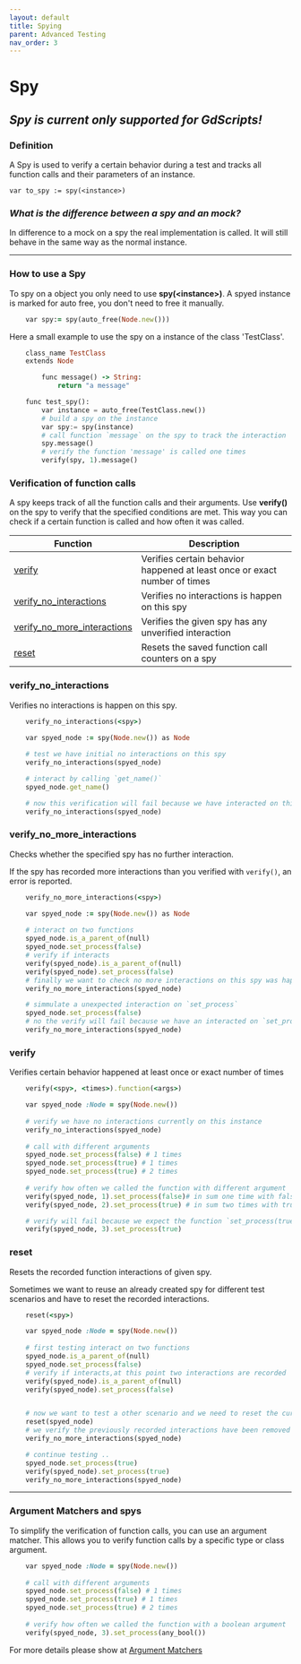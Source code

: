 ```yaml
---
layout: default
title: Spying
parent: Advanced Testing
nav_order: 3
---
```


# Spy

## ***Spy is current only supported for GdScripts!***

### Definition
A Spy is used to verify a certain behavior during a test and tracks all function calls and their parameters of an instance.

`var to_spy := spy(<instance>)`

### *What is the difference between a spy and an mock?*

In difference to a mock on a spy the real implementation is called. It will still behave in the same way as the normal instance.

---

### How to use a Spy
To spy on a object you only need to use **spy(\<instance\>)**. A spyed instance is marked for auto free, you don't need to free it manually.

```ruby
    var spy:= spy(auto_free(Node.new()))
```


Here a small example to use the spy on a instance of the class 'TestClass'.
```ruby
    class_name TestClass
    extends Node

        func message() -> String:
            return "a message"
```
``` python
    func test_spy():
        var instance = auto_free(TestClass.new())
        # build a spy on the instance
        var spy:= spy(instance)
        # call function `message` on the spy to track the interaction
        spy.message()
        # verify the function 'message' is called one times
        verify(spy, 1).message()
```

### Verification of function calls
A spy keeps track of all the function calls and their arguments. Use **verify()** on the spy to verify that the specified conditions are met.
This way you can check if a certain function is called and how often it was called.

|Function |Description |
|---|---|
|[verify](/gdUnit4/advanced_testing/spy/#verify) | Verifies certain behavior happened at least once or exact number of times|
|[verify_no_interactions](/gdUnit4/advanced_testing/spy/#verify_no_interactions) | Verifies no interactions is happen on this spy|
|[verify_no_more_interactions](/gdUnit4/advanced_testing/spy/#verify_no_more_interactions) | Verifies the given spy has any unverified interaction|
|[reset](/gdUnit4/advanced_testing/spy/#reset) | Resets the saved function call counters on a spy|


### verify_no_interactions
Verifies no interactions is happen on this spy.

```ruby
    verify_no_interactions(<spy>)
```
```ruby
    var spyed_node := spy(Node.new()) as Node
    
    # test we have initial no interactions on this spy
    verify_no_interactions(spyed_node)

    # interact by calling `get_name()`
    spyed_node.get_name()

    # now this verification will fail because we have interacted on this spy
    verify_no_interactions(spyed_node)
```

### verify_no_more_interactions
Checks whether the specified spy has no further interaction.

If the spy has recorded more interactions than you verified with `verify()`, an error is reported.


```ruby
    verify_no_more_interactions(<spy>)
```
```ruby
    var spyed_node := spy(Node.new()) as Node
    
    # interact on two functions 
    spyed_node.is_a_parent_of(null)
    spyed_node.set_process(false)
    # verify if interacts
    verify(spyed_node).is_a_parent_of(null)
    verify(spyed_node).set_process(false)
    # finally we want to check no more interactions on this spy was happen
    verify_no_more_interactions(spyed_node)

    # simmulate a unexpected interaction on `set_process`
    spyed_node.set_process(false)
    # no the verify will fail because we have an interacted on `set_process(false)` where we not expected
    verify_no_more_interactions(spyed_node)
```

### verify
Verifies certain behavior happened at least once or exact number of times


```ruby
    verify(<spy>, <times>).function(<args>)
```
```ruby
    var spyed_node :Node = spy(Node.new())
    
    # verify we have no interactions currently on this instance
    verify_no_interactions(spyed_node)
    
    # call with different arguments
    spyed_node.set_process(false) # 1 times
    spyed_node.set_process(true) # 1 times
    spyed_node.set_process(true) # 2 times
    
    # verify how often we called the function with different argument 
    verify(spyed_node, 1).set_process(false)# in sum one time with false
    verify(spyed_node, 2).set_process(true) # in sum two times with true

    # verify will fail because we expect the function `set_process(true)` is called 3 times but was called 2 times
    verify(spyed_node, 3).set_process(true)
```

### reset
Resets the recorded function interactions of given spy.

Sometimes we want to reuse an already created spy for different test scenarios and have to reset the recorded interactions. 


```ruby
    reset(<spy>)
```
```ruby
    var spyed_node :Node = spy(Node.new())
    
    # first testing interact on two functions 
    spyed_node.is_a_parent_of(null)
    spyed_node.set_process(false)
    # verify if interacts,at this point two interactions are recorded
    verify(spyed_node).is_a_parent_of(null)
    verify(spyed_node).set_process(false)


    # now we want to test a other scenario and we need to reset the current recorded interactions
    reset(spyed_node)
    # we verify the previously recorded interactions have been removed
    verify_no_more_interactions(spyed_node)

    # continue testing ..
    spyed_node.set_process(true)
    verify(spyed_node).set_process(true)
    verify_no_more_interactions(spyed_node)
```

---

### Argument Matchers and spys
To simplify the verification of function calls, you can use an argument matcher.
This allows you to verify function calls by a specific type or class argument.


```ruby
    var spyed_node :Node = spy(Node.new())
    
    # call with different arguments
    spyed_node.set_process(false) # 1 times
    spyed_node.set_process(true) # 1 times
    spyed_node.set_process(true) # 2 times
    
    # verify how often we called the function with a boolean argument
    verify(spyed_node, 3).set_process(any_bool())
```
For more details please show at [Argument Matchers](/gdUnit4/advanced_testing/argument_matchers)




